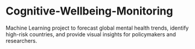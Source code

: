 # Cognitive-Wellbeing-Monitoring
Machine Learning project to forecast global mental health trends, identify high-risk countries, and provide visual insights for policymakers and researchers.

